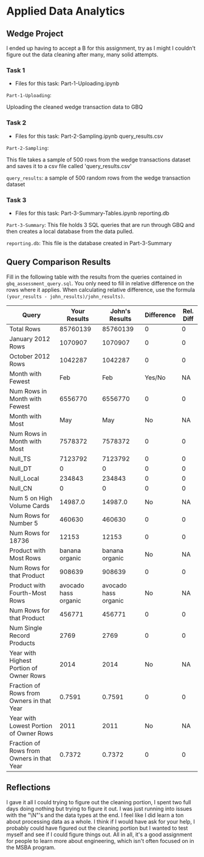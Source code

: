 
# Applied Data Analytics

## Wedge Project

I ended up having to accept a B for this assignment, try as I might I couldn't figure out the data cleaning after many, many solid attempts.

### Task 1

* Files for this task: 
Part-1-Uploading.ipynb


`Part-1-Uploading`: 

Uploading the cleaned wedge transaction data to GBQ




### Task 2

* Files for this task: 
Part-2-Sampling.ipynb
query_results.csv


`Part-2-Sampling`: 

This file takes a sample of 500 rows from the wedge transactions dataset and saves it to a csv file called 'query_results.csv'

`query_results`:
a sample of 500 random rows from the wedge transaction dataset	

### Task 3

* Files for this task: 
Part-3-Summary-Tables.ipynb
reporting.db


`Part-3-Summary`: 
This file holds 3 SQL queries that are run through GBQ and then creates a local database from the data pulled.

`reporting.db`:
This file is the database created in Part-3-Summary
<!--  Repeat for each file  --> 


## Query Comparison Results

Fill in the following table with the results from the 
queries contained in `gbq_assessment_query.sql`. You only
need to fill in relative difference on the rows where it applies. 
When calculating relative difference, use the formula 
` (your_results - john_results)/john_results)`. 



|  Query  |  Your Results  |  John's Results | Difference | Rel. Diff | 
|---|---|---|---|---|
| Total Rows  | 85760139  | 85760139  | 0  | 0  |
| January 2012 Rows  | 1070907  | 1070907  | 0 | 0  |
| October 2012 Rows  | 1042287  | 1042287   | 0  | 0 |
| Month with Fewest  | Feb  | Feb  | Yes/No  | NA  |
| Num Rows in Month with Fewest  | 6556770  | 6556770 | 0  | 0  |
| Month with Most  | May  | May  | No  | NA  |
| Num Rows in Month with Most  | 7578372   | 7578372  | 0  | 0  |
| Null_TS  | 7123792  | 7123792  | 0  | 0  |
| Null_DT  | 0  | 0  | 0  | 0  |
| Null_Local  | 234843  | 234843  | 0  | 0  |
| Null_CN  | 0  | 0  | 0  | 0  |
| Num 5 on High Volume Cards  | 14987.0  | 14987.0  | No  | NA  |
|  Num Rows for Number 5 | 460630   | 460630  | 0  | 0  |
| Num Rows for 18736  | 12153  | 12153  | 0  | 0  |
| Product with Most Rows  | banana organic  | banana organic  | No  | NA  |
| Num Rows for that Product  | 908639  | 908639  | 0  | 0  |
| Product with Fourth-Most Rows  | avocado hass organic  | avocado hass organic  | No  | NA  |
| Num Rows for that Product  | 456771  | 456771  | 0  | 0  |
| Num Single Record Products  | 2769   | 2769  | 0  | 0  |
| Year with Highest Portion of Owner Rows  | 2014  | 2014  | No  | NA |
| Fraction of Rows from Owners in that Year  | 0.7591   | 0.7591  | 0  | 0  |
| Year with Lowest Portion of Owner Rows  | 2011  | 2011  | No  | NA |
| Fraction of Rows from Owners in that Year  | 0.7372  | 0.7372  | 0  | 0  |

## Reflections

I gave it all I could trying to figure out the cleaning portion, I spent two full days doing nothing but trying to figure it out. I was just running into issues with the "\N"'s and the data types at the end. I feel like I did learn a ton about processing data as a whole. I think if I would have ask for your help, I probably could have figured out the cleaning portion but I wanted to test myself and see if I could figure things out. All in all, it's a good assignment for people to learn more about engineering, which isn't often focused on in the MSBA program.
